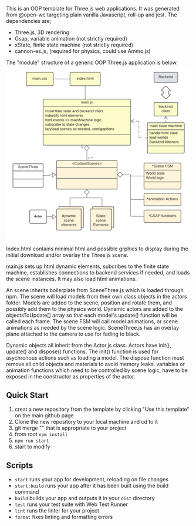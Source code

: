 This is an OOP template for Three.js web applications. It was generated from @open-wc targeting plain vanilla Javascript, roll-up and jest. The dependencies are;

- Three.js, 3D rendering
- Gsap, variable animation (not strictly required)
- xState, finite state machine (not strictly required)
- cannon-es.js, (required for physics, could use Ammo.js)

The "module" structure of a generic OOP Three.js application is below.
![This is an image](/designGraphics/simpleVR2.png)

Index.html contains minimal html and possible grphics to display during the initial download and/or overlay the Three.js scene.

main.js sets up html dynamic elements, subcribes to the finite state machine, establishes connections to backend services if needed, and loads the scene instances. It may also load html animations.

An scene inherits boilerplate from SceneThree.js which is loaded through npm. The scene will load models from their own class objects in the actors folder. Models are added to the scene, position and rotate them, and possibly add them to the physics world. Dynamic actors are added to the objectsToUpdate[] array so that each model's update() function will be called each frame. The scene FSM will call model animations, or scene animations as needed by the scene logic. SceneThree.js has an overlay plane attached to the camera to use for fading to black.

Dynamic objects all inherit from the Actor.js class. Actors have init(), update() and dispose() functions. The init() function is used for asychronous actions such as loading a model. The dispose function must remove all child objects and materials to avoid memory leaks. variables or animation functions which need to be controlled by scene logic, have to be exposed in the constructor as properties of the actor.

## Quick Start

1. creat a new repository from the template by clicking "Use this template" on the main github page
2. Clone the new repository to your local machine and cd to it
3. git merge "<branch>" that is appropriate to your project
4. from root `npm install`
5. `npm run start`
6. start to modify

## Scripts

- `start` runs your app for development, reloading on file changes
- `start:build` runs your app after it has been built using the build command
- `build` builds your app and outputs it in your `dist` directory
- `test` runs your test suite with Web Test Runner
- `lint` runs the linter for your project
- `format` fixes linting and formatting errors
